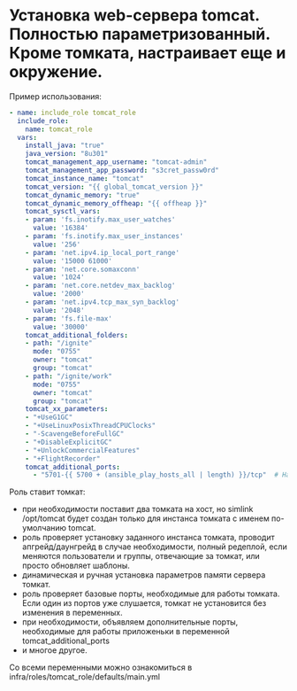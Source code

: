 # Установка web-сервера tomcat. Полностью параметризованный. Кроме томката, настраивает еще и окружение.

Пример использования: 
```yaml
- name: include_role tomcat_role
  include_role:
    name: tomcat_role
  vars:
    install_java: "true"
    java_version: "8u301"
    tomcat_management_app_username: "tomcat-admin"
    tomcat_management_app_password: "s3cret_passw0rd"
    tomcat_instance_name: "tomcat"
    tomcat_version: "{{ global_tomcat_version }}"
    tomcat_dynamic_memory: "true"
    tomcat_dynamic_memory_offheap: "{{ offheap }}"
    tomcat_sysctl_vars:
    - param: 'fs.inotify.max_user_watches'
      value: '16384'
    - param: 'fs.inotify.max_user_instances'
      value: '256'
    - param: 'net.ipv4.ip_local_port_range'
      value: '15000 61000'
    - param: 'net.core.somaxconn'
      value: '1024'
    - param: 'net.core.netdev_max_backlog'
      value: '2000'
    - param: 'net.ipv4.tcp_max_syn_backlog'
      value: '2048'
    - param: 'fs.file-max'
      value: '30000'
    tomcat_additional_folders:
    - path: "/ignite"
      mode: "0755"
      owner: "tomcat"
      group: "tomcat"
    - path: "/ignite/work"
      mode: "0755"
      owner: "tomcat"
      group: "tomcat"
    tomcat_xx_parameters:
    - "+UseG1GC"
    - "+UseLinuxPosixThreadCPUClocks"
    - "-ScavengeBeforeFullGC"  
    - "+DisableExplicitGC" 
    - "+UnlockCommercialFeatures"
    - "+FlightRecorder"
    tomcat_additional_ports:
      - "5701-{{ 5700 + (ansible_play_hosts_all | length) }}/tcp"  # Hazelcast discovery port range
```

Роль ставит томкат:
 - при необходимости поставит два томката на хост, но simlink /opt/tomcat будет создан только для инстанса томката с именем по-умолчанию tomcat.
 - роль проверяет установку заданного инстанса томката, проводит апгрейд/даунгрейд в случае необходимости, полный редеплой, если меняются пользователи и группы, отвечающие за томкат, или просто обновляет шаблоны.
 - динамическая и ручная установка параметров памяти сервера томкат.
 - роль проверяет базовые порты, необходимые для работы томката. Если один из портов уже слушается, томкат не установится без изменения в переменных.
 - при необходимости, объявляем дополнительные порты, необходимые для работы приложеньки в переменной tomcat_additional_ports
 - и многое другое.

Со всеми переменными можно ознакомиться в infra/roles/tomcat_role/defaults/main.yml
